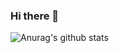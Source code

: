 ### Hi there 👋

![Anurag's github stats](https://github-readme-stats.vercel.app/api?username=onuryurtturk&show_icons=true&theme=radical)

<!--
**onuryurtturk/onuryurtturk** is a ✨ _special_ ✨ repository because its `README.md` (this file) appears on your GitHub profile.

Here are some ideas to get you started:

- 🔭 I’m currently working on ...
- 🌱 I’m currently learning ...
- 👯 I’m looking to collaborate on ...
- 🤔 I’m looking for help with ...
- 💬 Ask me about ...
- 📫 How to reach me: ...
- 😄 Pronouns: ...
- ⚡ Fun fact: ...
-->
